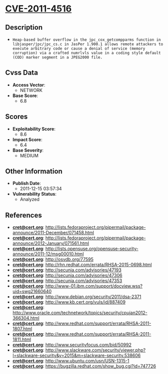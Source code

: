 
# [CVE-2011-4516](http://lists.fedoraproject.org/pipermail/package-announce/2011-December/071458.html)

## Description

- `Heap-based buffer overflow in the jpc_cox_getcompparms function in libjasper/jpc/jpc_cs.c in JasPer 1.900.1 allows remote attackers to execute arbitrary code or cause a denial of service (memory corruption) via a crafted numrlvls value in a coding style default (COD) marker segment in a JPEG2000 file.`

## Cvss Data

- **Access Vector**:
  - NETWORK
- **Base Score**:
  - 6.8

## Scores

- **Exploitability Score**:
  - 8.6
- **Impact Score**:
  - 6.4
- **Base Severity**:
  - MEDIUM

## Other Information

- **Publish Date**:
  - 2011-12-15 03:57:34
- **Vulnerability Status**:
  - Analyzed

## References

- **cret@cert.org**: http://lists.fedoraproject.org/pipermail/package-announce/2011-December/071458.html
- **cret@cert.org**: http://lists.fedoraproject.org/pipermail/package-announce/2012-January/071561.html
- **cret@cert.org**: http://lists.opensuse.org/opensuse-security-announce/2011-12/msg00010.html
- **cret@cert.org**: http://osvdb.org/77595
- **cret@cert.org**: http://rhn.redhat.com/errata/RHSA-2015-0698.html
- **cret@cert.org**: http://secunia.com/advisories/47193
- **cret@cert.org**: http://secunia.com/advisories/47306
- **cret@cert.org**: http://secunia.com/advisories/47353
- **cret@cert.org**: http://www-01.ibm.com/support/docview.wss?uid=swg21660640
- **cret@cert.org**: http://www.debian.org/security/2011/dsa-2371
- **cret@cert.org**: http://www.kb.cert.org/vuls/id/887409
- **cret@cert.org**: http://www.oracle.com/technetwork/topics/security/cpujan2012-366304.html
- **cret@cert.org**: http://www.redhat.com/support/errata/RHSA-2011-1807.html
- **cret@cert.org**: http://www.redhat.com/support/errata/RHSA-2011-1811.html
- **cret@cert.org**: http://www.securityfocus.com/bid/50992
- **cret@cert.org**: http://www.slackware.com/security/viewer.php?l=slackware-security&y=2015&m=slackware-security.538606
- **cret@cert.org**: http://www.ubuntu.com/usn/USN-1315-1
- **cret@cert.org**: https://bugzilla.redhat.com/show_bug.cgi?id=747726
